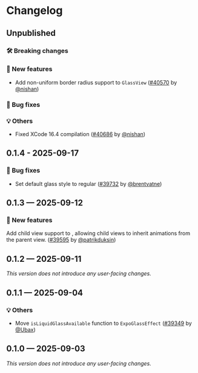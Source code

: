 # Changelog

## Unpublished

### 🛠 Breaking changes

### 🎉 New features

- Add non-uniform border radius support to `GlassView` ([#40570](https://github.com/expo/expo/pull/40570) by [@nishan](https://github.com/intergalacticspacehighway))

### 🐛 Bug fixes

### 💡 Others

- Fixed XCode 16.4 compilation ([#40686](https://github.com/expo/expo/pull/40686) by [@nishan](https://github.com/intergalacticspacehighway))

## 0.1.4 - 2025-09-17

### 🐛 Bug fixes

- Set default glass style to regular ([#39732](https://github.com/expo/expo/pull/39732) by [@brentvatne](https://github.com/brentvatne))

## 0.1.3 — 2025-09-12

### 🎉 New features

Add child view support to <GlassView />, allowing child views to inherit animations from the parent view. ([#39595](https://github.com/expo/expo/pull/39595) by [@patrikduksin](https://github.com/patrikduksin))

## 0.1.2 — 2025-09-11

_This version does not introduce any user-facing changes._

## 0.1.1 — 2025-09-04

### 💡 Others

- Move `isLiquidGlassAvailable` function to `ExpoGlassEffect` ([#39349](https://github.com/expo/expo/pull/39349) by [@Ubax](https://github.com/Ubax))

## 0.1.0 — 2025-09-03

_This version does not introduce any user-facing changes._
